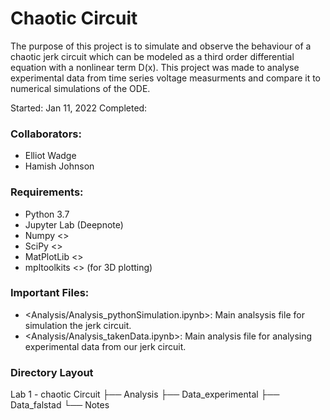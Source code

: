 # Chaotic Circuit

The purpose of this project is to simulate and observe the behaviour of a chaotic jerk circuit which can be modeled as a third order
differential equation with a nonlinear term D(x). This project was made to analyse experimental data from time series voltage measurments
and compare it to numerical simulations of the ODE.

Started: Jan 11, 2022
Completed:

### Collaborators:
 - Elliot Wadge
 - Hamish Johnson

### Requirements:
 - Python 3.7
 - Jupyter Lab (Deepnote)
 - Numpy <>
 - SciPy <>
 - MatPlotLib <>
 - mpltoolkits <> (for 3D plotting)

### Important Files:
 - <Analysis/Analysis_pythonSimulation.ipynb>: Main analsysis file for simulation the jerk circuit.
 - <Analysis/Analysis_takenData.ipynb>: Main analysis file for analysing experimental data from our jerk circuit.

### Directory Layout
Lab 1 - chaotic Circuit
├── Analysis
├── Data_experimental
├── Data_falstad
└── Notes